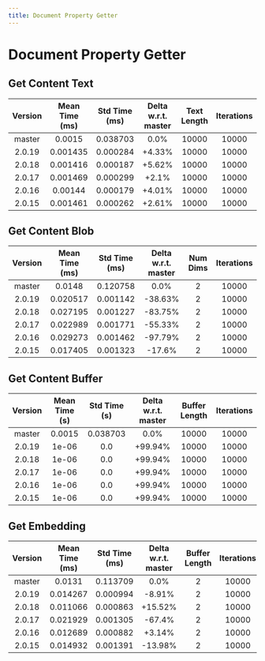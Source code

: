 ```yaml
---
title: Document Property Getter
---
```

# Document Property Getter

## Get Content Text

| Version | Mean Time (ms) | Std Time (ms) | Delta w.r.t. master | Text Length | Iterations |
| :---: | :---: | :---: | :---: | :---: | :---: |
| master | 0.0015 | 0.038703 | 0.0% | 10000 | 10000 |
| 2.0.19 | 0.001435 | 0.000284 | +4.33% | 10000 | 10000 |
| 2.0.18 | 0.001416 | 0.000187 | +5.62% | 10000 | 10000 |
| 2.0.17 | 0.001469 | 0.000299 | +2.1% | 10000 | 10000 |
| 2.0.16 | 0.00144 | 0.000179 | +4.01% | 10000 | 10000 |
| 2.0.15 | 0.001461 | 0.000262 | +2.61% | 10000 | 10000 |
## Get Content Blob

| Version | Mean Time (ms) | Std Time (ms) | Delta w.r.t. master | Num Dims | Iterations |
| :---: | :---: | :---: | :---: | :---: | :---: |
| master | 0.0148 | 0.120758 | 0.0% | 2 | 10000 |
| 2.0.19 | 0.020517 | 0.001142 | -38.63% | 2 | 10000 |
| 2.0.18 | 0.027195 | 0.001227 | -83.75% | 2 | 10000 |
| 2.0.17 | 0.022989 | 0.001771 | -55.33% | 2 | 10000 |
| 2.0.16 | 0.029273 | 0.001462 | -97.79% | 2 | 10000 |
| 2.0.15 | 0.017405 | 0.001323 | -17.6% | 2 | 10000 |
## Get Content Buffer

| Version | Mean Time (s) | Std Time (s) | Delta w.r.t. master | Buffer Length | Iterations |
| :---: | :---: | :---: | :---: | :---: | :---: |
| master | 0.0015 | 0.038703 | 0.0% | 10000 | 10000 |
| 2.0.19 | 1e-06 | 0.0 | +99.94% | 10000 | 10000 |
| 2.0.18 | 1e-06 | 0.0 | +99.94% | 10000 | 10000 |
| 2.0.17 | 1e-06 | 0.0 | +99.94% | 10000 | 10000 |
| 2.0.16 | 1e-06 | 0.0 | +99.94% | 10000 | 10000 |
| 2.0.15 | 1e-06 | 0.0 | +99.94% | 10000 | 10000 |
## Get Embedding

| Version | Mean Time (ms) | Std Time (ms) | Delta w.r.t. master | Buffer Length | Iterations |
| :---: | :---: | :---: | :---: | :---: | :---: |
| master | 0.0131 | 0.113709 | 0.0% | 2 | 10000 |
| 2.0.19 | 0.014267 | 0.000994 | -8.91% | 2 | 10000 |
| 2.0.18 | 0.011066 | 0.000863 | +15.52% | 2 | 10000 |
| 2.0.17 | 0.021929 | 0.001305 | -67.4% | 2 | 10000 |
| 2.0.16 | 0.012689 | 0.000882 | +3.14% | 2 | 10000 |
| 2.0.15 | 0.014932 | 0.001391 | -13.98% | 2 | 10000 |
